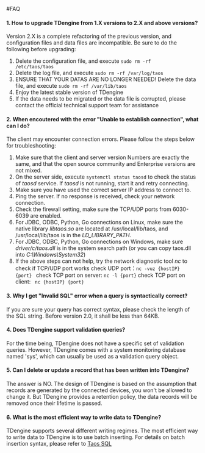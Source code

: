 #FAQ

#### 1. How to upgrade TDengine from 1.X versions to 2.X and above versions?

Version 2.X is a complete refactoring of the previous version, and configuration files and data files are incompatible. Be sure to do the following before upgrading:

1. Delete the configuration file, and execute <code>sudo rm -rf /etc/taos/taos</code>
2. Delete the log file, and execute <code>sudo rm -rf /var/log/taos </code>
3. ENSURE THAT YOUR DATAS ARE NO LONGER NEEDED! Delete the data file, and execute <code>sudo rm -rf /var/lib/taos </code>
4. Enjoy the latest stable version of TDengine
5. If the data needs to be migrated or the data file is corrupted, please contact the official technical support team for assistance

#### 2. When encoutered with the error "Unable to establish connection", what can I do?

The client may encounter connection errors. Please follow the steps below for troubleshooting:

1. Make sure that the client and server version Numbers are exactly the same, and that the open source community and Enterprise versions are not mixed.
2. On the server side, execute `systemctl status taosd` to check the status of *taosd* service. If *taosd* is not running, start it and retry connecting.
3. Make sure you have used the correct server IP address to connect to.
4. Ping the server. If no response is received, check your network connection.
5. Check the firewall setting, make sure the TCP/UDP ports from 6030-6039 are enabled.
6. For JDBC, ODBC, Python, Go connections on Linux, make sure the native library *libtaos.so* are located at /usr/local/lib/taos, and /usr/local/lib/taos is in the *LD_LIBRARY_PATH*. 
7. For JDBC, ODBC, Python, Go connections on Windows, make sure *driver/c/taos.dll* is in the system search path (or you can copy taos.dll into *C:\Windows\System32*)
8. If the above steps can not help, try the network diagnostic tool *nc* to check if TCP/UDP port works
      check UDP port：`nc -vuz {hostIP} {port} `
      check TCP port on server:  `nc -l {port}`
      check TCP port on client: ` nc {hostIP} {port}`

#### 3. Why I get "Invalid SQL" error when a query is syntactically correct?

If you are sure your query has correct syntax, please check the length of the SQL string. Before version 2.0, it shall be less than 64KB. 

#### 4. Does TDengine support validation queries?

For the time being, TDengine does not have a specific set of validation queries. However, TDengine comes with a system monitoring database named 'sys', which can usually be used as a validation query object. 

#### 5. Can I delete or update a record that has been written into TDengine?

The answer is NO. The design of TDengine is based on the assumption that records are generated by the connected devices, you won't be allowed to change it. But TDengine provides a retention policy, the data records will be removed once their lifetime is passed.

#### 6. What is the most efficient way to write data to TDengine?

TDengine supports several different writing regimes. The most efficient way to write data to TDengine is to use batch inserting. For details on batch insertion syntax, please refer to [Taos SQL](../documentation/taos-sql)



